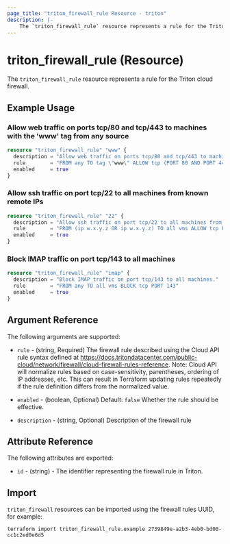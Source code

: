 ```yaml
---
page_title: "triton_firewall_rule Resource - triton"
description: |-
    The `triton_firewall_rule` resource represents a rule for the Triton cloud firewall.
---
```


# triton_firewall_rule (Resource)

The `triton_firewall_rule` resource represents a rule for the Triton cloud firewall.

## Example Usage

### Allow web traffic on ports tcp/80 and tcp/443 to machines with the 'www' tag from any source

```terraform
resource "triton_firewall_rule" "www" {
  description = "Allow web traffic on ports tcp/80 and tcp/443 to machines with the 'www' tag from any source."
  rule        = "FROM any TO tag \"www\" ALLOW tcp (PORT 80 AND PORT 443)"
  enabled     = true
}
```

### Allow ssh traffic on port tcp/22 to all machines from known remote IPs

```terraform
resource "triton_firewall_rule" "22" {
  description = "Allow ssh traffic on port tcp/22 to all machines from known remote IPs."
  rule        = "FROM (ip w.x.y.z OR ip w.x.y.z) TO all vms ALLOW tcp PORT 22"
  enabled     = true
}
```

### Block IMAP traffic on port tcp/143 to all machines

```terraform
resource "triton_firewall_rule" "imap" {
  description = "Block IMAP traffic on port tcp/143 to all machines."
  rule        = "FROM any TO all vms BLOCK tcp PORT 143"
  enabled     = true
}
```

## Argument Reference

The following arguments are supported:

* `rule` - (string, Required) The firewall rule described using the Cloud API rule syntax defined at https://docs.tritondatacenter.com/public-cloud/network/firewall/cloud-firewall-rules-reference. Note: Cloud API will normalize rules based on case-sensitivity, parentheses, ordering of IP addresses, etc. This can result in Terraform updating rules repeatedly if the rule definition differs from the normalized value.

* `enabled` - (boolean, Optional) Default: `false` Whether the rule should be effective.

* `description` - (string, Optional) Description of the firewall rule

## Attribute Reference

The following attributes are exported:

* `id` - (string) - The identifier representing the firewall rule in Triton.

## Import

`triton_firewall` resources can be imported using the firewall rules UUID, for example:

```shell
terraform import triton_firewall_rule.example 2739849e-a2b3-4eb0-bd00-cc1c2ed0e6d5
```

